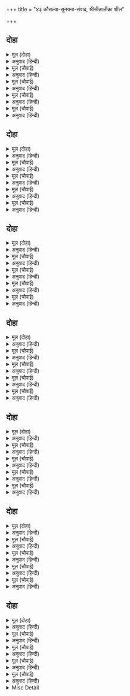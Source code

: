 +++
title = "४३ कौसल्या-सुनयना-संवाद, श्रीसीताजीका शील"

+++


## दोहा


<details><summary>मूल (दोहा)</summary>

एहि सुख जोग न लोग सब कहहिं कहाँ अस भागु।  
सहज सुभायँ समाज दुहु राम चरन अनुरागु॥ २८०॥
</details>

<details><summary>अनुवाद (हिन्दी)</summary>

सब लोग कह रहे हैं कि हम इस सुखके योग्य नहीं हैं, हमारे ऐसे भाग्य कहाँ? दोनों समाजोंका श्रीरामचन्द्रजीके चरणोंमें सहज स्वभावसे ही प्रेम है॥ २८०॥
</details>

<details><summary>मूल (चौपाई)</summary>

एहि बिधि सकल मनोरथ करहीं।  
बचन सप्रेम सुनत मन हरहीं॥  
सीय मातु तेहि समय पठाईं।  
दासीं देखि सुअवसरु आईं॥
</details>

<details><summary>अनुवाद (हिन्दी)</summary>

इस प्रकार सब मनोरथ कर रहे हैं। उनके प्रेमयुक्त वचन सुनते ही [सुननेवालोंके] मनोंको हर लेते हैं। उसी समय सीताजीकी माता श्रीसुनयनाजीकी भेजी हुई दासियाँ [कौसल्याजी आदिके मिलनेका] सुन्दर अवसर देखकर आयीं॥ १॥
</details>

<details><summary>मूल (चौपाई)</summary>

सावकास सुनि सब सिय सासू।  
आयउ जनकराज रनिवासू॥  
कौसल्याँ  सादर सनमानी।  
आसन दिए समय सम आनी॥
</details>

<details><summary>अनुवाद (हिन्दी)</summary>

उनसे यह सुनकर कि सीताकी सब सासुएँ इस समय फुरसतमें हैं, जनकराजका रनिवास उनसे मिलने आया। कौसल्याजीने आदरपूर्वक उनका सम्मान किया और समयोचित आसन लाकर दिये॥ २॥
</details>

<details><summary>मूल (चौपाई)</summary>

सीलु सनेहु सकल दुहु ओरा।  
द्रवहिं देखि सुनि कुलिस कठोरा॥  
पुलक सिथिल तन बारि बिलोचन।  
महि नख लिखन लगीं सब सोचन॥
</details>

<details><summary>अनुवाद (हिन्दी)</summary>

दोनों ओर सबके शील और प्रेमको देखकर और सुनकर कठोर वज्र भी पिघल जाते हैं। शरीर पुलकित और शिथिल हैं और नेत्रोंमें [शोक और प्रेमके] आँसू हैं। सब अपने [पैरोंके] नखोंसे जमीन कुरेदने और सोचने लगीं॥ ३॥
</details>

<details><summary>मूल (चौपाई)</summary>

सब सिय राम प्रीति कि सि मूरति।  
जनु करुना बहु बेष बिसूरति॥  
सीय मातु कह बिधि बुधि बाँकी।  
जो पय फेनु फोर पबि टाँकी॥
</details>

<details><summary>अनुवाद (हिन्दी)</summary>

सभी श्रीसीतारामजीके प्रेमकी मूर्ति-सी हैं, मानो स्वयं करुणा ही बहुत-से वेष (रूप) धारण करके विसूर रही हो (दुःख कर रही हो)। सीताजीकी माता सुनयनाजीने कहा—विधाताकी बुद्धि बड़ी टेढ़ी है, जो दूधके फेन-जैसी कोमल वस्तुको वज्रकी टाँकीसे फोड़ रहा है (अर्थात् जो अत्यन्त कोमल और निर्दोष हैं उनपर विपत्ति-पर-विपत्ति ढहा रहा है)॥ ४॥
</details>

## दोहा


<details><summary>मूल (दोहा)</summary>

सुनिअ सुधा देखिअहिं गरल सब करतूति कराल।  
जहँ तहँ काक उलूक बक मानस सकृत मराल॥ २८१॥
</details>

<details><summary>अनुवाद (हिन्दी)</summary>

अमृत केवल सुननेमें आता है और विष जहाँ-तहाँ प्रत्यक्ष देखे जाते हैं। विधाताकी सभी करतूतें भयङ्कर हैं। जहाँ-तहाँ कौए, उल्लू और बगुले ही [दिखायी देते] हैं; हंस तो एक मानसरोवरमें ही है॥ २८१॥
</details>

<details><summary>मूल (चौपाई)</summary>

सुनि ससोच कह देबि सुमित्रा।  
बिधि गति बड़ि बिपरीत बिचित्रा॥  
जो सृजि पालइ हरइ बहोरी।  
बालकेलि सम बिधि मति भोरी॥
</details>

<details><summary>अनुवाद (हिन्दी)</summary>

यह सुनकर देवी सुमित्राजी शोकके साथ कहने लगीं—विधाताकी चाल बड़ी ही विपरीत और विचित्र है, जो सृष्टिको उत्पन्न करके पालता है और फिर नष्ट कर डालता है। विधाताकी बुद्धि बालकोंके खेलके समान भोली (विवेकशून्य) है॥ १॥
</details>

<details><summary>मूल (चौपाई)</summary>

कौसल्या कह दोसु न काहू।  
करम बिबस दुख सुख छति लाहू॥  
कठिन करम गति जान बिधाता।  
जो सुभ असुभ सकल फल दाता॥
</details>

<details><summary>अनुवाद (हिन्दी)</summary>

कौसल्याजीने कहा—किसीका दोष नहीं है; दुःख-सुख, हानि-लाभ सब कर्मके अधीन हैं। कर्मकी गति कठिन (दुर्विज्ञेय) है, उसे विधाता ही जानता है, जो शुभ और अशुभ सभी फलोंका देनेवाला है॥ २॥
</details>

<details><summary>मूल (चौपाई)</summary>

ईस रजाइ सीस सबही कें।  
उतपति थिति लय बिषहु अमी कें॥  
देबि मोह बस सोचिअ बादी।  
बिधि प्रपंचु अस अचल अनादी॥
</details>

<details><summary>अनुवाद (हिन्दी)</summary>

ईश्वरकी आज्ञा सभीके सिरपर है। उत्पत्ति, स्थिति (पालन) और लय (संहार) तथा अमृत और विषके भी सिरपर है (ये सब भी उसीके अधीन हैं)। हे देवि! मोहवश सोच करना व्यर्थ है। विधाताका प्रपञ्च ऐसा ही अचल और अनादि है॥ ३॥
</details>

<details><summary>मूल (चौपाई)</summary>

भूपति जिअब मरब उर आनी।  
सोचिअ सखि लखि निज हित हानी॥  
सीय मातु कह सत्य सुबानी।  
सुकृती अवधि अवधपति रानी॥
</details>

<details><summary>अनुवाद (हिन्दी)</summary>

महाराजके मरने और जीनेकी बातको हृदयमें याद करके जो चिन्ता करती हैं, वह तो हे सखी! हम अपने ही हितकी हानि देखकर (स्वार्थवश) करती हैं। सीताजीकी माताने कहा—आपका कथन उत्तम और सत्य है। आप पुण्यात्माओंके सीमारूप अवधपति (महाराज दशरथजी) की ही तो रानी हैं। [फिर, भला ऐसा क्यों न कहेंगी]॥ ४॥
</details>

## दोहा


<details><summary>मूल (दोहा)</summary>

लखनु रामु सिय जाहुँ बन भल परिनाम न पोचु।  
गहबरि हियँ कह कौसिला मोहि भरत कर सोचु॥ २८२॥
</details>

<details><summary>अनुवाद (हिन्दी)</summary>

कौसल्याजीने दुःखभरे हृदयसे कहा—श्रीराम, लक्ष्मण और सीता वनमें जायँ, इसका परिणाम तो अच्छा ही होगा, बुरा नहीं। मुझे तो भरतकी चिन्ता है॥ २८२॥
</details>

<details><summary>मूल (चौपाई)</summary>

ईस प्रसाद असीस तुम्हारी।  
सुत सुतबधू देवसरि बारी॥  
राम सपथ मैं कीन्हि न काऊ।  
सो करि कहउँ सखी सति भाऊ॥
</details>

<details><summary>अनुवाद (हिन्दी)</summary>

ईश्वरके अनुग्रह और आपके आशीर्वादसे मेरे [चारों] पुत्र और [चारों] बहुएँ गङ्गाजीके जलके समान पवित्र हैं। हे सखी! मैंने कभी श्रीरामकी सौगन्ध नहीं की, सो आज श्रीरामकी शपथ करके सत्य भावसे कहती हूँ—॥ १॥
</details>

<details><summary>मूल (चौपाई)</summary>

भरत सील गुन बिनय बड़ाई।  
भायप भगति भरोस भलाई॥  
कहत सारदहु कर मति हीचे।  
सागर सीप कि जाहिं उलीचे॥
</details>

<details><summary>अनुवाद (हिन्दी)</summary>

भरतके शील, गुण, नम्रता, बड़प्पन, भाईपन, भक्ति, भरोसे और अच्छेपनका वर्णन करनेमें सरस्वतीजीकी बुद्धि भी हिचकती है। सीपसे कहीं समुद्र उलीचे जा सकते हैं?॥ २॥
</details>

<details><summary>मूल (चौपाई)</summary>

जानउँ सदा भरत कुलदीपा।  
बार बार मोहि कहेउ महीपा॥  
कसें कनकु मनि पारिखि पाएँ।  
पुरुष परिखिअहिं समयँ सुभाएँ॥
</details>

<details><summary>अनुवाद (हिन्दी)</summary>

मैं भरतको सदा कुलका दीपक जानती हूँ। महाराजने भी बार-बार मुझे यही कहा था। सोना कसौटीपर कसे जानेपर और रत्न पारखी (जौहरी) के मिलनेपर ही पहचाना जाता है। वैसे ही पुरुषकी परीक्षा समय पड़नेपर उसके स्वभावसे ही (उसका चरित्र देखकर) हो जाती है॥ ३॥
</details>

<details><summary>मूल (चौपाई)</summary>

अनुचित आजु कहब अस मोरा।  
सोक सनेहँ सयानप थोरा॥  
सुनि सुरसरि सम पावनि बानी।  
भईं सनेह बिकल सब रानी॥
</details>

<details><summary>अनुवाद (हिन्दी)</summary>

किन्तु आज मेरा ऐसा कहना भी अनुचित है। शोक और स्नेहमें सयानापन (विवेक) कम हो जाता है (लोग कहेंगे कि मैं स्नेहवश भरतकी बड़ाई कर रही हूँ)। कौसल्याजीकी गङ्गाजीके समान पवित्र करनेवाली वाणी सुनकर सब रानियाँ स्नेहके मारे विकल हो उठीं॥ ४॥
</details>

## दोहा


<details><summary>मूल (दोहा)</summary>

कौसल्या कह धीर धरि सुनहु देबि मिथिलेसि।  
को बिबेकनिधि बल्लभहि तुम्हहि सकइ उपदेसि॥ २८३॥
</details>

<details><summary>अनुवाद (हिन्दी)</summary>

कौसल्याजीने फिर धीरज धरकर कहा—हे देवि मिथिलेश्वरी! सुनिये, ज्ञानके भण्डार श्रीजनकजीकी प्रिया आपको कौन उपदेश दे सकता है?॥ २८३॥
</details>

<details><summary>मूल (चौपाई)</summary>

रानि राय सन अवसरु पाई।  
अपनी भाँति कहब समुझाई॥  
रखिअहिं लखनु भरतु गवनहिं बन।  
जौं यह मत मानै महीप मन॥
</details>

<details><summary>अनुवाद (हिन्दी)</summary>

हे रानी! मौका पाकर आप राजाको अपनी ओरसे जहाँतक हो सके समझाकर कहियेगा कि लक्ष्मणको घर रख लिया जाय और भरत वनको जायँ। यदि यह राय राजाके मनमें [ठीक] जँच जाय,॥ १॥
</details>

<details><summary>मूल (चौपाई)</summary>

तौ भल जतनु करब सुबिचारी।  
मोरें सोचु भरत कर भारी॥  
गूढ़ सनेह भरत मन माहीं।  
रहें नीक मोहि लागत नाहीं॥
</details>

<details><summary>अनुवाद (हिन्दी)</summary>

तो भलीभाँति खूब विचारकर ऐसा यत्न करें। मुझे भरतका अत्यधिक सोच है। भरतके मनमें गूढ़ प्रेम है। उनके घर रहनेमें मुझे भलाई नहीं जान पड़ती (यह डर लगता है कि उनके प्राणोंको कोई भय न हो जाय)॥ २॥
</details>

<details><summary>मूल (चौपाई)</summary>

लखि सुभाउ सुनि सरल सुबानी।  
सब भइ मगन करुन रस रानी॥  
नभ प्रसून झरि धन्य धन्य धुनि।  
सिथिल सनेहँ सिद्ध जोगी मुनि॥
</details>

<details><summary>अनुवाद (हिन्दी)</summary>

कौसल्याजीका स्वभाव देखकर और उनकी सरल और उत्तम वाणीको सुनकर सब रानियाँ करुणरसमें निमग्न हो गयीं। आकाशसे पुष्पवर्षाकी झड़ी लग गयी और धन्य-धन्यकी ध्वनि होने लगी। सिद्ध, योगी और मुनि स्नेहसे शिथिल हो गये॥ ३॥
</details>

<details><summary>मूल (चौपाई)</summary>

सबु रनिवासु बिथकि लखि रहेऊ।  
तब धरि धीर सुमित्राँ कहेऊ॥  
देबि दंड जुग जामिनि बीती।  
राम मातु सुनि उठी सप्रीती॥
</details>

<details><summary>अनुवाद (हिन्दी)</summary>

सारा रनिवास देखकर थकित रह गया (निस्तब्ध हो गया), तब सुमित्राजीने धीरज धरके कहा कि हे देवि! दो घड़ी रात बीत गयी है। यह सुनकर श्रीरामजीकी माता कौसल्याजी प्रेमपूर्वक उठीं॥ ४॥
</details>

## दोहा


<details><summary>मूल (दोहा)</summary>

बेगि पाउ धारिअ थलहि कह सनेहँ सतिभाय।  
हमरें तौ अब ईस गति कै मिथिलेस सहाय॥ २८४॥
</details>

<details><summary>अनुवाद (हिन्दी)</summary>

और प्रेमसहित सद्भावसे बोलीं—अब आप शीघ्र डेरेको पधारिये। हमारे तो अब ईश्वर ही गति हैं, अथवा मिथिलेश्वर जनकजी सहायक हैं॥ २८४॥
</details>

<details><summary>मूल (चौपाई)</summary>

लखि सनेह सुनि बचन बिनीता।  
जनकप्रिया गह पाय पुनीता॥  
देबि उचित असि बिनय तुम्हारी।  
दसरथ घरिनि राम महतारी॥
</details>

<details><summary>अनुवाद (हिन्दी)</summary>

कौसल्याजीके प्रेमको देखकर और उनके विनम्र वचनोंको सुनकर जनकजीकी प्रिय पत्नीने उनके पवित्र चरण पकड़ लिये और कहा—हे देवि! आप राजा दशरथजीकी रानी और श्रीरामजीकी माता हैं। आपकी ऐसी नम्रता उचित ही है॥ १॥
</details>

<details><summary>मूल (चौपाई)</summary>

प्रभु अपने नीचहु आदरहीं।  
अगिनि धूम गिरि सिर तिनु धरहीं॥  
सेवकु राउ करम मन बानी।  
सदा सहाय महेसु भवानी॥
</details>

<details><summary>अनुवाद (हिन्दी)</summary>

प्रभु अपने नीच जनोंका भी आदर करते हैं। अग्नि धुएँको और पर्वत तृण (घास) को अपने सिरपर धारण करते हैं। हमारे राजा तो कर्म, मन और वाणीसे आपके सेवक हैं और सदा सहायक तो श्रीमहादेव-पार्वतीजी हैं॥ २॥
</details>

<details><summary>मूल (चौपाई)</summary>

रउरे अंग जोगु जग को है।  
दीप सहाय कि दिनकर सोहै॥  
रामु जाइ बनु करि सुर काजू।  
अचल अवधपुर करिहहिं राजू॥
</details>

<details><summary>अनुवाद (हिन्दी)</summary>

आपका सहायक होने योग्य जगत् में कौन है? दीपक सूर्यकी सहायता करने जाकर कहीं शोभा पा सकता है? श्रीरामचन्द्रजी वनमें जाकर देवताओंका कार्य करके अवधपुरीमें अचल राज्य करेंगे॥ ३॥
</details>

<details><summary>मूल (चौपाई)</summary>

अमर नाग नर राम बाहुबल।  
सुख बसिहहिं अपनें अपनें थल॥  
यह सब जागबलिक कहि राखा।  
देबि न होइ मुधा मुनि भाषा॥
</details>

<details><summary>अनुवाद (हिन्दी)</summary>

देवता, नाग और मनुष्य सब श्रीरामचन्द्रजीकी भुजाओंके बलपर अपने-अपने स्थानों (लोकों) में सुखपूर्वक बसेंगे। यह सब याज्ञवल्क्य मुनिने पहलेहीसे कह रखा है। हे देवि! मुनिका कथन व्यर्थ (झूठा) नहीं हो सकता॥ ४॥
</details>

## दोहा


<details><summary>मूल (दोहा)</summary>

अस कहि पग परि पेम अति सिय हित बिनय सुनाइ।  
सिय समेत सियमातु तब चली सुआयसु पाइ॥ २८५॥
</details>

<details><summary>अनुवाद (हिन्दी)</summary>

ऐसा कहकर बड़े प्रेमसे पैरों पड़कर सीताजी [को साथ भेजने] के लिये विनती करके और सुन्दर आज्ञा पाकर तब सीताजीसमेत सीताजीकी माता डेरेको चलीं॥ २८५॥
</details>

<details><summary>मूल (चौपाई)</summary>

प्रिय परिजनहि मिली बैदेही।  
जो जेहि जोगु भाँति तेहि तेही॥  
तापस बेष जानकी देखी।  
भा सबु बिकल बिषाद बिसेषी॥
</details>

<details><summary>अनुवाद (हिन्दी)</summary>

जानकीजी अपने प्यारे कुटुम्बियोंसे—जो जिस योग्य था, उससे उसी प्रकार मिलीं। जानकीजीको तपस्विनीके वेषमें देखकर सभी शोकसे अत्यन्त व्याकुल हो गये॥ १॥
</details>

<details><summary>मूल (चौपाई)</summary>

जनक राम गुर आयसु पाई।  
चले थलहि सिय देखी आई॥  
लीन्हि लाइ उर जनक जानकी।  
पाहुनि पावन पेम प्रान की॥
</details>

<details><summary>अनुवाद (हिन्दी)</summary>

जनकजी श्रीरामजीके गुरु वसिष्ठजीकी आज्ञा पाकर डेरेको चले और आकर उन्होंने सीताजीको देखा। जनकजीने अपने पवित्र प्रेम और प्राणोंकी पाहुनी जानकीजीको हृदयसे लगा लिया॥ २॥
</details>

<details><summary>मूल (चौपाई)</summary>

उर उमगेउ अंबुधि अनुरागू।  
भयउ भूप मनु मनहुँ पयागू॥  
सिय सनेह बटु बाढ़त जोहा।  
ता पर राम पेम सिसु सोहा॥
</details>

<details><summary>अनुवाद (हिन्दी)</summary>

उनके हृदयमें [वात्सल्य] प्रेमका समुद्र उमड़ पड़ा। राजाका मन मानो प्रयाग हो गया। उस समुद्रके अंदर उन्होंने [आदिशक्ति] सीताजीके [अलौकिक] स्नेहरूपी अक्षयवटको बढ़ते हुए देखा। उस (सीताजीके प्रेमरूपी वट) पर श्रीरामजीका प्रेमरूपी बालक (बालरूपधारी भगवान्) सुशोभित हो रहा है॥ ३॥
</details>

<details><summary>मूल (चौपाई)</summary>

चिरजीवी मुनि ग्यान बिकल जनु।  
बूड़त लहेउ बाल अवलंबनु॥  
मोह मगन मति नहिं बिदेह की।  
महिमा सिय रघुबर सनेह की॥
</details>

<details><summary>अनुवाद (हिन्दी)</summary>

जनकजीका ज्ञानरूपी चिरंजीवी (मार्कण्डेय) मुनि व्याकुल होकर डूबते-डूबते मानो उस श्रीरामप्रेमरूपी बालकका सहारा पाकर बच गया। वस्तुतः [ज्ञानिशिरोमणि] विदेहराजकी बुद्धि मोहमें मग्न नहीं है। यह तो श्रीसीतारामजीके प्रेमकी महिमा है [जिसने उन-जैसे महान् ज्ञानीके ज्ञानको भी विकल कर दिया]॥ ४॥
</details>

## दोहा


<details><summary>मूल (दोहा)</summary>

सिय पितु मातु सनेह बस बिकल न सकी सँभारि।  
धरनिसुताँ धीरजु धरेउ समउ सुधरमु बिचारि॥ २८६॥
</details>

<details><summary>अनुवाद (हिन्दी)</summary>

पिता-माताके प्रेमके मारे सीताजी ऐसी विकल हो गयीं कि अपनेको सँभाल न सकीं। [परन्तु परम धैर्यवती] पृथ्वीकी कन्या सीताजीने समय और सुन्दर धर्मका विचार कर धैर्य धारण किया॥ २८६॥
</details>

<details><summary>मूल (चौपाई)</summary>

तापस बेष जनक सिय देखी।  
भयउ पेमु परितोषु बिसेषी॥  
पुत्रि पबित्र किए कुल दोऊ।  
सुजस धवल जगु कह सबु कोऊ॥
</details>

<details><summary>अनुवाद (हिन्दी)</summary>

सीताजीको तपस्विनी-वेषमें देखकर जनकजीको विशेष प्रेम और सन्तोष हुआ। [उन्होंने कहा—] बेटी! तूने दोनों कुल पवित्र कर दिये। तेरे निर्मल यशसे सारा जगत् उज्ज्वल हो रहा है; ऐसा सब कोई कहते हैं॥ १॥
</details>

<details><summary>मूल (चौपाई)</summary>

जिति सुरसरि कीरति सरि तोरी।  
गवनु कीन्ह बिधि अंड करोरी॥  
गंग अवन थल तीनि बड़ेरे।  
एहिं किए साधु समाज घनेरे॥
</details>

<details><summary>अनुवाद (हिन्दी)</summary>

तेरी कीर्तिरूपी नदी देवनदी गङ्गाजीको भी जीतकर [जो एक ही ब्रह्माण्डमें बहती है] करोड़ों ब्रह्माण्डोंमें बह चली है। गङ्गाजीने तो पृथ्वीपर तीन ही स्थानों (हरिद्वार, प्रयागराज और गङ्गासागर) को बड़ा (तीर्थ) बनाया है। पर तेरी इस कीर्तिनदीने तो अनेकों संतसमाजरूपी तीर्थस्थान बना दिये हैं॥ २॥
</details>

<details><summary>मूल (चौपाई)</summary>

पितु कह सत्य सनेहँ सुबानी।  
सीय सकुच महुँ मनहुँ समानी॥  
पुनि पितु मातु लीन्हि उर लाई।  
सिख आसिष हित दीन्हि सुहाई॥
</details>

<details><summary>अनुवाद (हिन्दी)</summary>

पिता जनकजीने तो स्नेहसे सच्ची सुन्दर वाणी कही। परन्तु अपनी बड़ाई सुनकर सीताजी मानो संकोचमें समा गयीं। पिता-माताने उन्हें फिर हृदयसे लगा लिया और हितभरी सुन्दर सीख और आशिष दी॥ ३॥
</details>

<details><summary>मूल (चौपाई)</summary>

कहति न सीय सकुचि मन माहीं।  
इहाँ बसब रजनीं भल नाहीं॥  
लखि रुख रानि जनायउ राऊ।  
हृदयँ सराहत सीलु सुभाऊ॥
</details>

<details><summary>अनुवाद (हिन्दी)</summary>

सीताजी कुछ कहती नहीं हैं, परन्तु मनमें सकुचा रही हैं कि रातमें [सासुओंकी सेवा छोड़कर] यहाँ रहना अच्छा नहीं है। रानी सुनयनाजीने जानकीजीका रुख देखकर (उनके मनकी बात समझकर) राजा जनकजीको जना दिया। तब दोनों अपने हृदयोंमें सीताजीके शील और स्वभावकी सराहना करने लगे॥ ४॥
</details>

<details><summary>Misc Detail</summary>


</details>
